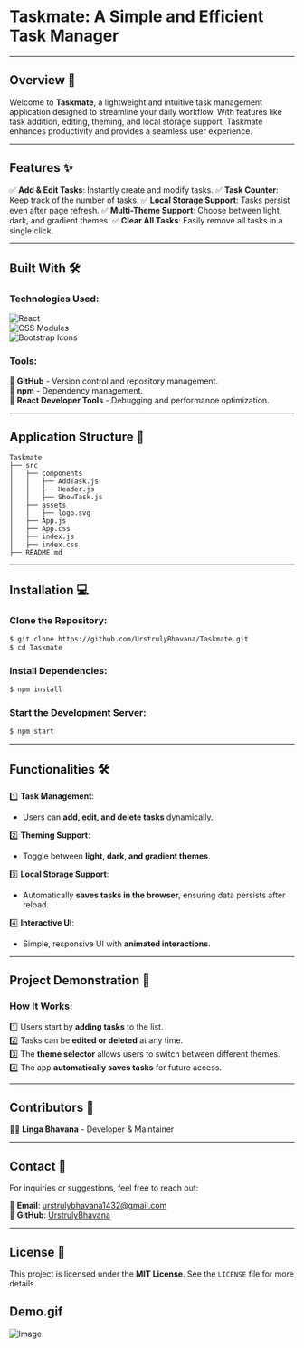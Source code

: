 
# Taskmate: A Simple and Efficient Task Manager

---

## Overview 📝

Welcome to **Taskmate**, a lightweight and intuitive task management application designed to streamline your daily workflow. With features like task addition, editing, theming, and local storage support, Taskmate enhances productivity and provides a seamless user experience.

---

## Features ✨

✅ **Add & Edit Tasks**: Instantly create and modify tasks.
✅ **Task Counter**: Keep track of the number of tasks.
✅ **Local Storage Support**: Tasks persist even after page refresh.
✅ **Multi-Theme Support**: Choose between light, dark, and gradient themes.
✅ **Clear All Tasks**: Easily remove all tasks in a single click.

---

## Built With 🛠️

### Technologies Used:

![React](https://img.shields.io/badge/-React-61DAFB?logo=react&logoColor=white&style=flat-square)  
![CSS Modules](https://img.shields.io/badge/-CSS_Modules-1572B6?logo=css3&logoColor=white&style=flat-square)  
![Bootstrap Icons](https://img.shields.io/badge/-Bootstrap_Icons-7952B3?logo=bootstrap&logoColor=white&style=flat-square)  

### Tools:

📌 **GitHub** - Version control and repository management.  
📌 **npm** - Dependency management.  
📌 **React Developer Tools** - Debugging and performance optimization.  

---

## Application Structure 📁

```plaintext
Taskmate
├── src
│   ├── components
│   │   ├── AddTask.js
│   │   ├── Header.js
│   │   ├── ShowTask.js
│   ├── assets
│   │   ├── logo.svg
│   ├── App.js
│   ├── App.css
│   ├── index.js
│   ├── index.css
├── README.md
```

---

## Installation 💻

### Clone the Repository:
```bash
$ git clone https://github.com/UrstrulyBhavana/Taskmate.git
$ cd Taskmate
```

### Install Dependencies:
```bash
$ npm install
```

### Start the Development Server:
```bash
$ npm start
```

---

## Functionalities 🛠️

1️⃣ **Task Management**:
   - Users can **add, edit, and delete tasks** dynamically.

2️⃣ **Theming Support**:
   - Toggle between **light, dark, and gradient themes**.

3️⃣ **Local Storage Support**:
   - Automatically **saves tasks in the browser**, ensuring data persists after reload.

4️⃣ **Interactive UI**:
   - Simple, responsive UI with **animated interactions**.

---

## Project Demonstration 🎥

### How It Works:

1️⃣ Users start by **adding tasks** to the list.  
2️⃣ Tasks can be **edited or deleted** at any time.  
3️⃣ The **theme selector** allows users to switch between different themes.  
4️⃣ The app **automatically saves tasks** for future access.  

---

## Contributors 👥

👩‍💻 **Linga Bhavana** - Developer & Maintainer  

---

## Contact 📧

For inquiries or suggestions, feel free to reach out:

📩 **Email**: [urstrulybhavana1432@gmail.com](mailto:urstrulybhavana1432@gmail.com)  
🔗 **GitHub**: [UrstrulyBhavana](https://github.com/UrstrulyBhavana)  

---

## License 📜

This project is licensed under the **MIT License**. See the `LICENSE` file for more details.

## Demo.gif

![Image](https://github.com/user-attachments/assets/85131924-caa9-4639-b122-e4dee63ad24b)


